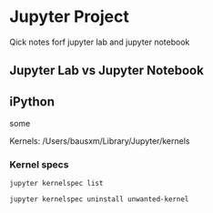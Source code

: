 # Jupyter Project

Qick notes forf jupyter lab and jupyter notebook



## Jupyter Lab vs Jupyter Notebook



## iPython

some





Kernels: /Users/bausxm/Library/Jupyter/kernels

### Kernel specs

```
jupyter kernelspec list
```

```
jupyter kernelspec uninstall unwanted-kernel
```



